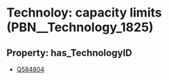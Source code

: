 # Technoloy: __capacity limits__ (PBN__Technology_1825)

## Property: has_TechnologyID

* [Q584804](Q584804)

